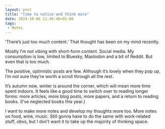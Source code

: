 ```yaml
---
layout: post
title: "Time to notice and think more"
date: 2024-10-06 11:46:46+01:00
tags:
 - Notes
---
```


‘There’s just too much content.’ That thought has been on my mind recently.

Mostly I’m not vibing with short-form content. Social media. My consumption is low, limited to Bluesky, Mastodon and a bit of Reddit. But even that is too much.

The positive, optimistic posts are few. Although it’s lovely when they pop up, I’m not sure they’re worth a scroll through all the rest.

It’s autumn now, winter is around the corner, which will mean more time spent indoors. It feels like a good time to switch over to reading longer forms: more articles, more blog posts, more papers, and a return to reading books. (I’ve neglected books this year.)

I want to make more notes and develop my thoughts more too. More notes on food, wine, music. Still gonna have to do the same with work-related stuff, obvs, but I don’t want it to take up the majority of thinking space. 